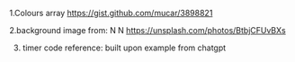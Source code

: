 1.Colours array
https://gist.github.com/mucar/3898821

2.background image from:
N N
https://unsplash.com/photos/BtbjCFUvBXs

3. timer code reference: built upon example from chatgpt
